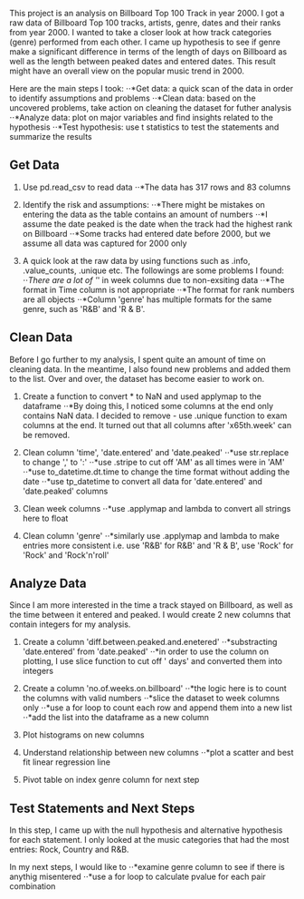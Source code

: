 This project is an analysis on Billboard Top 100 Track in year 2000. I got a raw data of Billboard Top 100 tracks, artists, genre, dates and their ranks from year 2000. I wanted to take a closer look at how track categories (genre) performed from each other. I came up hypothesis to see if genre make a significant difference in terms of the length of days on Billboard as well as the length between peaked dates and entered dates. This result might have an overall view on the popular music trend in 2000.

Here are the main steps I took:
⋅⋅*Get data: a quick scan of the data in order to identify assumptions and problems
⋅⋅*Clean data: based on the uncovered problems, take action on cleaning the dataset for futher analysis
⋅⋅*Analyze data: plot on major variables and find insights related to the hypothesis
⋅⋅*Test hypothesis: use t statistics to test the statements and summarize the results

## Get Data
1. Use pd.read_csv to read data
⋅⋅*The data has 317 rows and 83 columns

2. Identify the risk and assumptions:
⋅⋅*There might be mistakes on entering the data as the table contains an amount of numbers
⋅⋅*I assume the date peaked is the date when the track had the highest rank on Billboard
⋅⋅*Some tracks had entered date before 2000, but we assume all data was captured for 2000 only

3. A quick look at the raw data by using functions such as .info, .value_counts, .unique etc. The followings are some problems I found:
⋅⋅*There are a lot of '*' in week columns due to non-exsiting data
⋅⋅*The format in Time column is not appropriate
⋅⋅*The format for rank numbers are all objects
⋅⋅*Column 'genre' has multiple formats for the same genre, such as 'R&B' and 'R & B'.


## Clean Data
Before I go further to my analysis, I spent quite an amount of time on cleaning data. In the meantime, I also found new problems and added them to the list. Over and over, the dataset has become easier to work on.

1. Create a function to convert * to NaN and used applymap to the dataframe
⋅⋅*By doing this, I noticed some columns at the end only contains NaN data. I decided to remove - use .unique function to exam columns at the end. It turned out that all columns after 'x65th.week' can be removed.

2. Clean column 'time', 'date.entered' and 'date.peaked'
⋅⋅*use str.replace to change ',' to ':'
⋅⋅*use .stripe to cut off 'AM' as all times were in 'AM'
⋅⋅*use to_datetime.dt.time to change the time format without adding the date
⋅⋅*use tp_datetime to convert all data for 'date.entered' and 'date.peaked' columns

3. Clean week columns
⋅⋅*use .applymap and lambda to convert all strings here to float

4. Clean column 'genre'
⋅⋅*similarly use .applymap and lambda to make entries more consistent i.e. use 'R&B' for R&B' and 'R & B', use 'Rock' for 'Rock' and 'Rock'n'roll'


## Analyze Data
Since I am more interested in the time a track stayed on Billboard, as well as the time between it entered and peaked. I would create 2 new columns that contain integers for my analysis.

1. Create a column 'diff.between.peaked.and.enetered'
⋅⋅*substracting 'date.entered' from 'date.peaked'
⋅⋅*in order to use the column on plotting, I use slice function to cut off ' days' and converted them into integers

2. Create a column 'no.of.weeks.on.billboard'
⋅⋅*the logic here is to count the columns with valid numbers
⋅⋅*slice the dataset to week columns only
⋅⋅*use a for loop to count each row and append them into a new list
⋅⋅*add the list into the dataframe as a new column

3. Plot histograms on new columns

4. Understand relationship between new columns
⋅⋅*plot a scatter and best fit linear regression line

5. Pivot table on index genre column for next step


## Test Statements and Next Steps
In this step, I came up with the null hypothesis and alternative hypothesis for each statement. I only looked at the music categories that had the most entries: Rock, Country and R&B.

In my next steps, I would like to
⋅⋅*examine genre column to see if there is anythig misentered
⋅⋅*use a for loop to calculate pvalue for each pair combination


